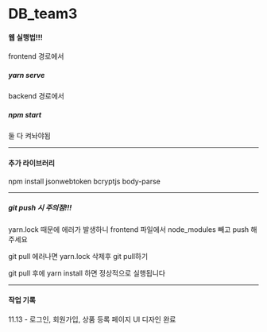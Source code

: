 # DB_team3

#### 웹 실행법!!!

frontend 경로에서 
##### yarn serve

backend 경로에서 
##### npm start

둘 다 켜놔야됨

---

#### 추가 라이브러리

npm install jsonwebtoken bcryptjs body-parse

---

##### git push 시 주의점!!!
yarn.lock 때문에 에러가 발생하니 frontend 파일에서 node_modules 빼고 push 해주세요

git pull 에러나면 yarn.lock 삭제후 git pull하기

git pull 후에 yarn install 하면 정상적으로 실행됩니다

---

#### 작업 기록

11.13 - 로그인, 회원가입, 상품 등록 페이지 UI 디자인 완료

